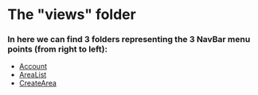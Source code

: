 # The "views" folder

### In here we can find 3 folders representing the 3 NavBar menu points (from right to left):

- [Account](/doc/mobile/pages/views/Account/README.md)
- [AreaList](/doc/mobile/pages/views/AreaList/README.md)
- [CreateArea](/doc/mobile/pages/views/CreateArea/README.md)